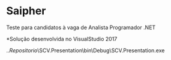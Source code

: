 # Saipher
Teste para candidatos à vaga de Analista Programador .NET

*Solução desenvolvida no VisualStudio 2017



..*Repositorio*\SCV.Presentation\bin\Debug\SCV.Presentation.exe
